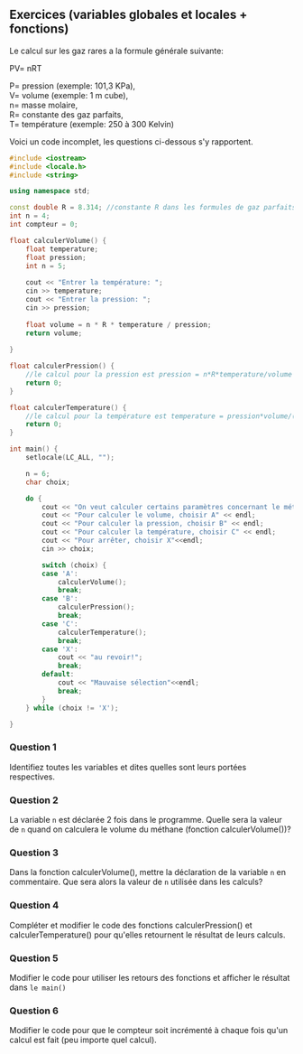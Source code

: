 ## Exercices (variables globales et locales + fonctions)

Le calcul sur les gaz rares a la formule générale suivante: 

PV= nRT

P= pression (exemple: 101,3 KPa), <br>
V= volume (exemple: 1 m cube), <br>
n= masse molaire, <br>
R= constante des gaz parfaits, <br>
T= température (exemple: 250 à 300 Kelvin)


Voici un code incomplet, les questions ci-dessous s'y rapportent. 

```cpp
#include <iostream>
#include <locale.h>
#include <string>

using namespace std;

const double R = 8.314; //constante R dans les formules de gaz parfaits
int n = 4;
int compteur = 0;

float calculerVolume() {
	float temperature;
	float pression;
	int n = 5; 
	
	cout << "Entrer la température: ";
	cin >> temperature;
	cout << "Entrer la pression: ";
	cin >> pression;
	
	float volume = n * R * temperature / pression;
	return volume;
	
}

float calculerPression() {
	//le calcul pour la pression est pression = n*R*temperature/volume
	return 0;
}

float calculerTemperature() {
	//le calcul pour la température est temperature = pression*volume/(n*R)
	return 0;
}

int main() {
	setlocale(LC_ALL, "");

	n = 6;
	char choix;

	do {
		cout << "On veut calculer certains paramètres concernant le métane (CH4)." << endl;
		cout << "Pour calculer le volume, choisir A" << endl;
		cout << "Pour calculer la pression, choisir B" << endl;
		cout << "Pour calculer la température, choisir C" << endl;
		cout << "Pour arrêter, choisir X"<<endl;
		cin >> choix;

		switch (choix) {
		case 'A':
			calculerVolume();
			break;
		case 'B':
			calculerPression();
			break;
		case 'C':
			calculerTemperature();
			break;
		case 'X':
			cout << "au revoir!";
			break;
		default:
			cout << "Mauvaise sélection"<<endl;
			break;
		}
	} while (choix != 'X');

}


```

### Question 1 

Identifiez toutes les variables et dites quelles sont leurs portées respectives. 

### Question 2

La variable `n` est déclarée 2 fois dans le programme. Quelle sera la valeur de `n` quand on calculera le volume du méthane (fonction calculerVolume())?

### Question 3

Dans la fonction calculerVolume(), mettre la déclaration de la variable `n` en commentaire. Que sera alors la valeur de `n` utilisée dans les calculs?

### Question 4

Compléter et modifier le code des fonctions calculerPression() et calculerTemperature() pour qu'elles retournent le résultat de leurs calculs. 

### Question 5

Modifier le code pour utiliser les retours des fonctions et afficher le résultat dans `le main()`

### Question 6

Modifier le code pour que le compteur soit incrémenté à chaque fois qu'un calcul est fait (peu importe quel calcul).
